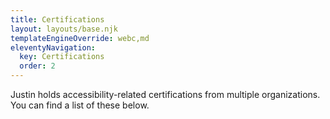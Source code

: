 ```yaml
---
title: Certifications
layout: layouts/base.njk
templateEngineOverride: webc,md
eleventyNavigation:
  key: Certifications
  order: 2
---
```

Justin holds accessibility-related certifications from multiple organizations. You can find a list of these below.

<div webc:nokeep webc:for="(key, value, index) in certs">
<jy-acc :@label="value.issuer" @level="2">
<ul>
  <script webc:type="js">
var output= ''
for (cert of value.cert){
  output += `<li><a href="${cert.url}">${cert.name}</a><ul>`;
  if  (cert.issued) {
    output += `<li>Issued ${cert.issued}</li>`
  } if (cert.renewed) {
    output += `<li>Renewed ${cert.renewed}</li>`;
  } if (cert.expires) {
    output += `<li>Expires ${cert.expires}</li>`;
  }
  output += `</ul>`;
}
output
    </script>
    </ul>
</jy-acc>
</div>